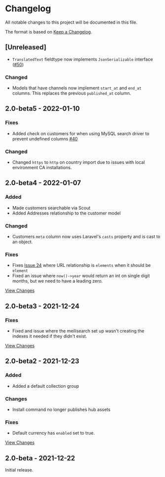 # Changelog
All notable changes to this project will be documented in this file.

The format is based on [Keep a Changelog](https://keepachangelog.com/en/1.0.0/).

## [Unreleased]

- `TranslatedText` fieldtype now implements `JsonSerializable` interface ([#50](https://github.com/getcandy/getcandy/issues/50))

### Changed

- Models that have channels now implement `start_at` and `end_at` columns. This replaces the previous `published_at` column.

## 2.0-beta5 - 2022-01-10

### Fixes

- Added check on customers for when using MySQL search driver to prevent undefined columns [#40](https://github.com/getcandy/getcandy/issues/40)

### Changed

- Changed `https` to `http` on country import due to issues with local environment CA installations.

## 2.0-beta4 - 2022-01-07

### Added
- Made customers searchable via Scout
- Added Addresses relationship to the customer model

### Changed
- Customers `meta` column now uses Laravel's `casts` property and is cast to an object.

### Fixes
- Fixes [Issue 24](https://github.com/getcandy/getcandy/issues/24) where URL relationship is `elements` when it should be `element`
- Fixed an issue where `now()->year` would return an int on single digit months, but we need to have a leading zero.

[View Changes](https://github.com/getcandy/core/compare/2.0-beta3...2.0-beta4)

## 2.0-beta3 - 2021-12-24

### Fixes
- Fixed and issue where the meilisearch set up wasn't creating the indexes it needed if they didn't exist.

[View Changes](https://github.com/getcandy/core/compare/2.0-beta2...2.0-beta3)

## 2.0-beta2 - 2021-12-23

### Added
- Added a default collection group
### Changes
- Install command no longer publishes hub assets
### Fixes
- Default currency has `enabled` set to true.

[View Changes](https://github.com/getcandy/core/compare/2.0-beta...2.0-beta2)

## 2.0-beta - 2021-12-22

Initial release.
